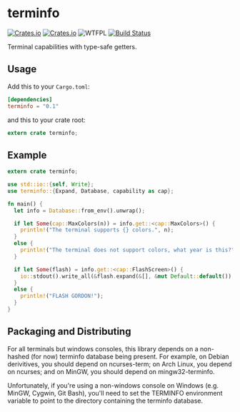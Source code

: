 terminfo
========
[![Crates.io](https://img.shields.io/crates/v/terminfo.svg)](https://crates.io/crates/terminfo) [![Crates.io](https://img.shields.io/crates/d/terminfo.svg)](https://crates.io/crates/terminfo) ![WTFPL](http://img.shields.io/badge/license-WTFPL-blue.svg) [![Build Status](https://api.travis-ci.org/meh/rust-terminfo.svg?branch=master)](https://travis-ci.org/meh/rust-terminfo)

Terminal capabilities with type-safe getters.

Usage
-----
Add this to your `Cargo.toml`:

```toml
[dependencies]
terminfo = "0.1"
```

and this to your crate root:

```rust
extern crate terminfo;
```

Example
-------
```rust
extern crate terminfo;

use std::io::{self, Write};
use terminfo::{Expand, Database, capability as cap};

fn main() {
  let info = Database::from_env().unwrap();

  if let Some(cap::MaxColors(n)) = info.get::<cap::MaxColors>() {
    println!("The terminal supports {} colors.", n);
  }
  else {
    println!("The terminal does not support colors, what year is this?");
  }

  if let Some(flash) = info.get::<cap::FlashScreen>() {
    io::stdout().write_all(&flash.expand(&[], &mut Default::default()).unwrap()).unwrap();
  }
  else {
    println!("FLASH GORDON!");
  }
}
```

Packaging and Distributing
--------------------------
For all terminals but windows consoles, this library depends on a non-hashed
(for now) terminfo database being present. For example, on Debian derivitives,
you should depend on ncurses-term; on Arch Linux, you depend on ncurses; and on
MinGW, you should depend on mingw32-terminfo.

Unfortunately, if you're using a non-windows console on Windows (e.g. MinGW,
Cygwin, Git Bash), you'll need to set the TERMINFO environment variable to
point to the directory containing the terminfo database.
